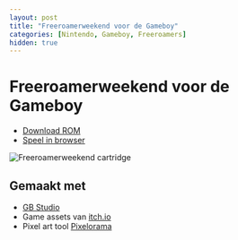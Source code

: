 ```yaml
---
layout: post
title: "Freeroamerweekend voor de Gameboy"
categories: [Nintendo, Gameboy, Freeroamers]
hidden: true
---
```


# Freeroamerweekend voor de Gameboy

- [Download ROM]()
- [Speel in browser](https://freeroamerweekend.davidduyff.nl)

![Freeroamerweekend cartridge](/assets/images/freeroamerweekend-card.jpg)


## Gemaakt met
- [GB Studio](https://www.gbstudio.dev/)
- Game assets van [itch.io](https://itch.io/game-assets)
- Pixel art tool [Pixelorama](https://orama-interactive.itch.io/pixelorama)
  
